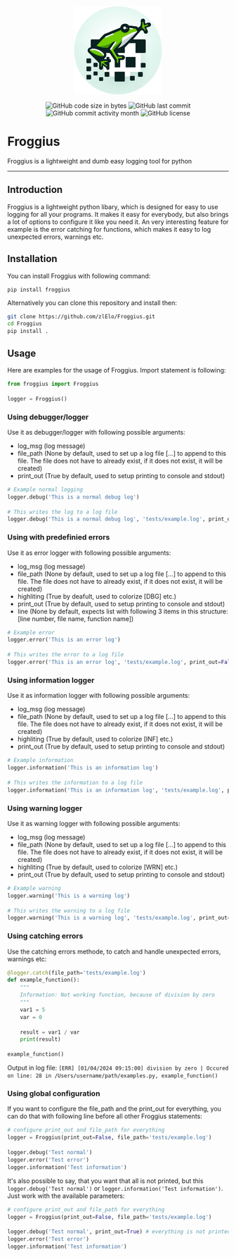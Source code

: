 <p align="center">
  <img src="https://github.com/zlElo/Froggius/blob/main/res/froggius-cropped.png?raw=true" style="width: 200px">
</p>

<p align="center">
  <img src="https://img.shields.io/github/languages/code-size/zlElo/Froggius" alt="GitHub code size in bytes" />
  <img src="https://img.shields.io/github/last-commit/zlElo/Froggius" alt="GitHub last commit" />
  <img src="https://img.shields.io/github/commit-activity/m/zlElo/Froggius" alt="GitHub commit activity month" />
  <img src="https://img.shields.io/github/license/zlElo/Froggius" alt="GitHub license" />
</p>

# Froggius
Froggius is a lightweight and dumb easy logging tool for python

---------

## Introduction
Froggius is a lightweight python libary, which is designed for easy to use logging for all your programs. It makes it easy for everybody, but also brings a lot of options to configure it like you need it. An very interesting feature for example is the error catching for functions, which makes it easy to log unexpected errors, warnings etc.

## Installation
You can install Froggius with following command:
```
pip install froggius
```

Alternatively you can clone this repository and install then:
```bash
git clone https://github.com/zlElo/Froggius.git
cd Froggius
pip install .
```

## Usage
Here are examples for the usage of Froggius. Import statement is following:

```py
from froggius import Froggius

logger = Froggius()
```

### Using debugger/logger
Use it as debugger/logger with following possible arguments:
- log_msg (log message)
- file_path (None by default, used to set up a log file [...] to append to this file. The file does not have to already exist, if it does not exist, it will be created)
- print_out (True by default, used to setup printing to console and stdout)

```py
# Example normal logging
logger.debug('This is a normal debug log')

# This writes the log to a log file
logger.debug('This is a normal debug log', 'tests/example.log', print_out=False)
```

### Using with predefinied errors
Use it as error logger with following possible arguments:
- log_msg (log message)
- file_path (None by default, used to set up a log file [...] to append to this file. The file does not have to already exist, if it does not exist, it will be created)
- highliting (True by deafult, used to colorize [DBG] etc.)
- print_out (True by default, used to setup printing to console and stdout)
- line (None by default, expects list with following 3 items in this structure: [line number, file name, function name])

```py
# Example error
logger.error('This is an error log')

# This writes the error to a log file
logger.error('This is an error log', 'tests/example.log', print_out=False)
```

### Using information logger
Use it as information logger with following possible arguments:
- log_msg (log message)
- file_path (None by default, used to set up a log file [...] to append to this file. The file does not have to already exist, if it does not exist, it will be created)
- highliting (True by default, used to colorize [INF] etc.)
- print_out (True by default, used to setup printing to console and stdout)

```py
# Example information
logger.information('This is an information log')

# This writes the information to a log file
logger.information('This is an information log', 'tests/example.log', print_out=False)
```

### Using warning logger
Use it as warning logger with following possible arguments:
- log_msg (log message)
- file_path (None by default, used to set up a log file [...] to append to this file. The file does not have to already exist, if it does not exist, it will be created)
- highliting (True by default, used to colorize [WRN] etc.)
- print_out (True by default, used to setup printing to console and stdout)

```py
# Example warning
logger.warning('This is a warning log')

# This writes the warning to a log file
logger.warning('This is a warning log', 'tests/example.log', print_out=False)
```

### Using catching errors
Use the catching errors methode, to catch and handle unexpected errors, warnings etc:

```py
@logger.catch(file_path='tests/example.log')
def example_function():
    """
    Information: Not working function, because of division by zero
    """
    var1 = 5
    var = 0

    result = var1 / var
    print(result)

example_function()
```

Output in log file:
`
[ERR] [01/04/2024 09:15:00] division by zero | Occured on line: 28 in /Users/username/path/examples.py, example_function()
`

### Using global configuration
If you want to configure the file_path and the print_out for everything, you can do that with following line before all other Froggius statements:

```py
# configure print_out and file_path for everything
logger = Froggius(print_out=False, file_path='tests/example.log')

logger.debug('Test normal')
logger.error('Test error')
logger.information('Test information')
```

It's also possible to say, that you want that all is not printed, but this `logger.debug('Test normal')` or `logger.information('Test information')`. Just work with the available parameters:

```py
# configure print_out and file_path for everything
logger = Froggius(print_out=False, file_path='tests/example.log')

logger.debug('Test normal', print_out=True) # everything is not printed, but this line is printed
logger.error('Test error')
logger.information('Test information')
```